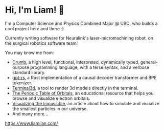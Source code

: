 # Hi, I'm Liam! 👋
I'm a Computer Science and Physics Combined Major @ UBC, who builds a cool project here and there :)

Currently writing software for Neuralink's laser-micromachining robot, on the surgical robotics software team!

You may know me from:
- [Crumb](https://github.com/liam-ilan/crumb), a high level, functional, interpreted, dynamically typed, general-purpose programming language, with a terse syntax, and a verbose standard library.
- [gpt-rs](https://github.com/liam-ilan/gpt-rs), a Rust implementation of a causal decoder transformer and BPE tokenizer.
- [Terminal3d](https://github.com/liam-ilan/terminal3d), a tool to render 3d models directly in the terminal.
- [The Periodic Table of Orbitals](https://liam-ilan.github.io/electron-orbitals/), an educational resource that helps you browse and visualize electron orbitals. 
- [Visualizing the Impossible](https://liam-ilan.github.io/time-dependent-schrodinger-equation/), an article about how to simulate and visualize the smallest particles in our universe.
- And many more...

https://www.liamilan.com/
